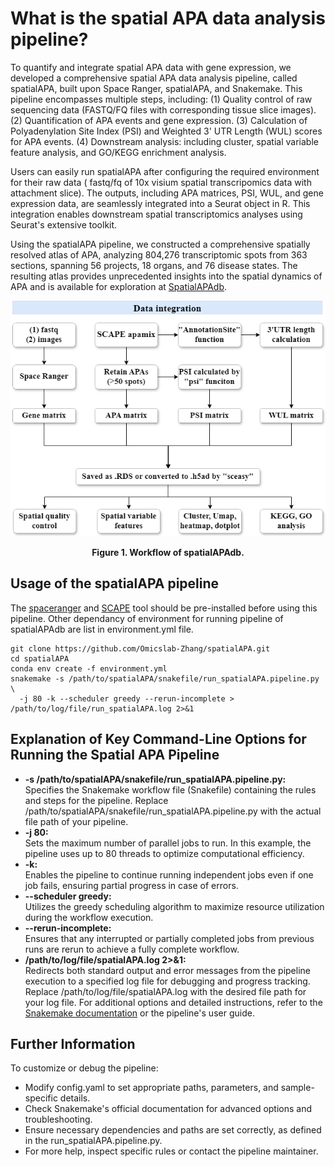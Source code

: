 # What is the spatial APA data analysis pipeline?
To quantify and integrate spatial APA data with gene expression, we developed a comprehensive spatial APA data analysis pipeline, called spatialAPA, built upon Space Ranger, spatialAPA, and Snakemake. This pipeline encompasses multiple steps, including:
(1) Quality control of raw sequencing data (FASTQ/FQ files with corresponding tissue slice images).
(2) Quantification of APA events and gene expression.
(3) Calculation of Polyadenylation Site Index (PSI) and Weighted 3' UTR Length (WUL) scores for APA events.
(4) Downstream analysis: including cluster, spatial variable feature analysis, and GO/KEGG enrichment analysis.

Users can easily run spatialAPA after configuring the required environment for their raw data ( fastq/fq of 10x visium spatial transcripomics data with attachment slice). The outputs, including APA matrices, PSI, WUL, and gene expression data, are seamlessly integrated into a Seurat object in R. This integration enables downstream spatial transcriptomics analyses using Seurat's extensive toolkit.

Using the spatialAPA pipeline, we constructed a comprehensive spatially resolved atlas of APA, analyzing 804,276 transcriptomic spots from 363 sections, spanning 56 projects, 18 organs, and 76 disease states. The resulting atlas provides unprecedented insights into the spatial dynamics of APA and is available for exploration at [SpatialAPAdb](http://www.biomedical-web.com/spatialAPAdb/home).

![image](https://github.com/Omicslab-Zhang/spatialAPA/blob/main/image/spatialAPA.png)  
<p align="center">
  <strong>Figure 1. Workflow of spatialAPAdb.</strong>
</p>

## Usage of the spatialAPA pipeline
The [spaceranger](https://www.10xgenomics.com/cn/support/software/space-ranger/latest) and [SCAPE](https://github.com/LuChenLab/SCAPE) tool should be pre-installed before using this pipeline. Other dependancy of environment for running pipeline of spatialAPAdb are list in environment.yml file.
```
git clone https://github.com/Omicslab-Zhang/spatialAPA.git
cd spatialAPA
conda env create -f environment.yml
snakemake -s /path/to/spatialAPA/snakefile/run_spatialAPA.pipeline.py \
  -j 80 -k --scheduler greedy --rerun-incomplete > /path/to/log/file/run_spatialAPA.log 2>&1
```

## Explanation of Key Command-Line Options for Running the Spatial APA Pipeline
- **-s /path/to/spatialAPA/snakefile/run_spatialAPA.pipeline.py:**  
Specifies the Snakemake workflow file (Snakefile) containing the rules and steps for the pipeline. Replace /path/to/spatialAPA/snakefile/run_spatialAPA.pipeline.py with the actual file path of your pipeline.
- **-j 80:**  
Sets the maximum number of parallel jobs to run. In this example, the pipeline uses up to 80 threads to optimize computational efficiency.
- **-k:**  
Enables the pipeline to continue running independent jobs even if one job fails, ensuring partial progress in case of errors.
- **--scheduler greedy:**  
Utilizes the greedy scheduling algorithm to maximize resource utilization during the workflow execution.
- **--rerun-incomplete:**  
Ensures that any interrupted or partially completed jobs from previous runs are rerun to achieve a fully complete workflow.
- **/path/to/log/file/spatialAPA.log 2>&1:**  
Redirects both standard output and error messages from the pipeline execution to a specified log file for debugging and progress tracking. Replace /path/to/log/file/spatialAPA.log with the desired file path for your log file.
For additional options and detailed instructions, refer to the [Snakemake documentation](https://snakemake.readthedocs.io/en/v7.32.4/) or the pipeline's user guide.

## Further Information
To customize or debug the pipeline:
- Modify config.yaml to set appropriate paths, parameters, and sample-specific details.
- Check Snakemake's official documentation for advanced options and troubleshooting.
- Ensure necessary dependencies and paths are set correctly, as defined in the run_spatialAPA.pipeline.py.
- For more help, inspect specific rules or contact the pipeline maintainer.
